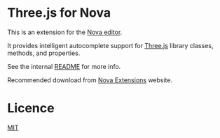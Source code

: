 # Three.js for Nova

This is an extension for the [Nova editor](https://nova.app).

It provides intelligent autocomplete support for [Three.js](https://threejs.org) library classes, methods, and properties.

See the internal [README](/ThreeJS.novaextension/README.md) for more info.

Recommended download from [Nova Extensions](https://extensions.panic.com/extensions/com.gingerbeardman/com.gingerbeardman.ThreeJS/) website.

# Licence

[MIT](/LICENSE)
